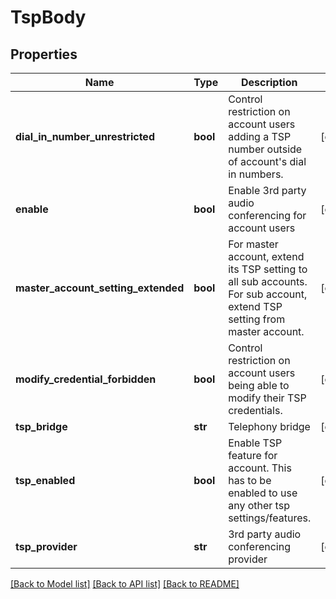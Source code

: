 # TspBody

## Properties
Name | Type | Description | Notes
------------ | ------------- | ------------- | -------------
**dial_in_number_unrestricted** | **bool** | Control restriction on account users adding a TSP number outside of account&#x27;s dial in numbers. | [optional] 
**enable** | **bool** | Enable 3rd party audio conferencing for account users | [optional] 
**master_account_setting_extended** | **bool** | For master account, extend its TSP setting to all sub accounts. For sub account, extend TSP setting from master account. | [optional] 
**modify_credential_forbidden** | **bool** | Control restriction on account users being able to modify their TSP credentials. | [optional] 
**tsp_bridge** | **str** | Telephony bridge | [optional] 
**tsp_enabled** | **bool** | Enable TSP feature for account. This has to be enabled to use any other tsp settings/features. | [optional] 
**tsp_provider** | **str** | 3rd party audio conferencing provider | [optional] 

[[Back to Model list]](../README.md#documentation-for-models) [[Back to API list]](../README.md#documentation-for-api-endpoints) [[Back to README]](../README.md)

